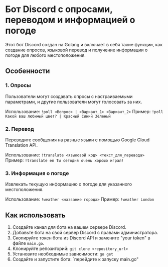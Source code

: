 # Бот Discord с опросами, переводом и информацией о погоде

Этот бот Discord создан на Golang и включает в себя такие функции, как создание опросов, языковой перевод и получение информации о погоде для любого местоположения.

## Особенности

### 1. Опросы

Пользователи могут создавать опросы с настраиваемыми параметрами, и другие пользователи могут голосовать за них.

Использование: `!poll <Вопрос> | <Вариант_1> <Вариант_2>` Пример: `!poll Какой ваш любимый цвет? | Красный Синий Зеленый`

### 2. Перевод

Переводите сообщения на разные языки с помощью Google Cloud Translation API.

Использование: `!translate <языковой код> <текст_для_перевода>` Пример: `!translate en Ты сегодня очень хорошо играл!`

### 3. Информация о погоде

Извлекать текущую информацию о погоде для указанного местоположения.

Использование: `!weather <название города>` Пример: `!weather London`

## Как использовать

1. Создайте канал для бота на вашем сервере Discord.
2. Добавьте бота на свой сервер Discord с правами администратора.
3. Скопируйте токен бота из Discord API и замените "your token" в файле `main.go`.
4. Клонируйте репозиторий: `git clone <repository_url>`
5. Установите необходимые зависимости: `go get`
6. Создайте и запустите бота: `перейдите к запуску main.go"

